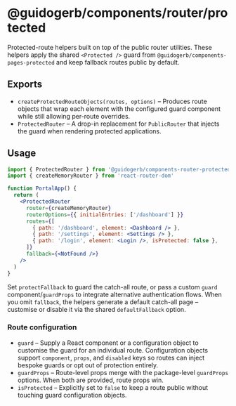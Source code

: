 # @guidogerb/components/router/protected

Protected-route helpers built on top of the public router utilities. These
helpers apply the shared `<Protected />` guard from
`@guidogerb/components-pages-protected` and keep fallback routes public by
default.

## Exports

- `createProtectedRouteObjects(routes, options)` – Produces route objects that
  wrap each element with the configured guard component while still allowing
  per-route overrides.
- `ProtectedRouter` – A drop-in replacement for `PublicRouter` that injects the
  guard when rendering protected applications.

## Usage

```jsx
import { ProtectedRouter } from '@guidogerb/components-router-protected'
import { createMemoryRouter } from 'react-router-dom'

function PortalApp() {
  return (
    <ProtectedRouter
      router={createMemoryRouter}
      routerOptions={{ initialEntries: ['/dashboard'] }}
      routes={[
        { path: '/dashboard', element: <Dashboard /> },
        { path: '/settings', element: <Settings /> },
        { path: '/login', element: <Login />, isProtected: false },
      ]}
      fallback={<NotFound />}
    />
  )
}
```

Set `protectFallback` to guard the catch-all route, or pass a custom `guard`
component/`guardProps` to integrate alternative authentication flows. When you
omit `fallback`, the helpers generate a default catch-all page – customise or
disable it via the shared `defaultFallback` option.

### Route configuration

- `guard` – Supply a React component or a configuration object to customise the
  guard for an individual route. Configuration objects support `component`,
  `props`, and `disabled` keys so routes can inject bespoke guards or opt out of
  protection entirely.
- `guardProps` – Route-level props merge with the package-level `guardProps`
  options. When both are provided, route props win.
- `isProtected` – Explicitly set to `false` to keep a route public without
  touching guard configuration objects.
